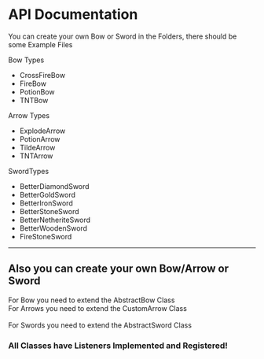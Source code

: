 # API Documentation

You can create your own Bow or Sword in the Folders, there should be some Example Files

Bow Types
- CrossFireBow
- FireBow
- PotionBow
- TNTBow

Arrow Types
- ExplodeArrow
- PotionArrow
- TildeArrow
- TNTArrow

SwordTypes
- BetterDiamondSword
- BetterGoldSword
- BetterIronSword
- BetterStoneSword
- BetterNetheriteSword
- BetterWoodenSword
- FireStoneSword

---

## Also you can create your own Bow/Arrow or Sword

For Bow you need to extend the AbstractBow Class <br>
For Arrows you need to extend the CustomArrow Class
<br><br>
For Swords you need to extend the AbstractSword Class

### All Classes have Listeners Implemented and Registered!
